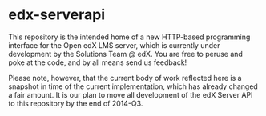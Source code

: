 edx-serverapi
=============

This repository is the intended home of a new HTTP-based programming interface for the Open edX LMS server, which is currently under development by the Solutions Team @ edX.  You are free to peruse and poke at the code, and by all means send us feedback!  

Please note, however, that the current body of work reflected here is a snapshot in time of the current implementation, which has already changed a fair amount.  It is our plan to move all development of the edX Server API to this repository by the end of 2014-Q3.
